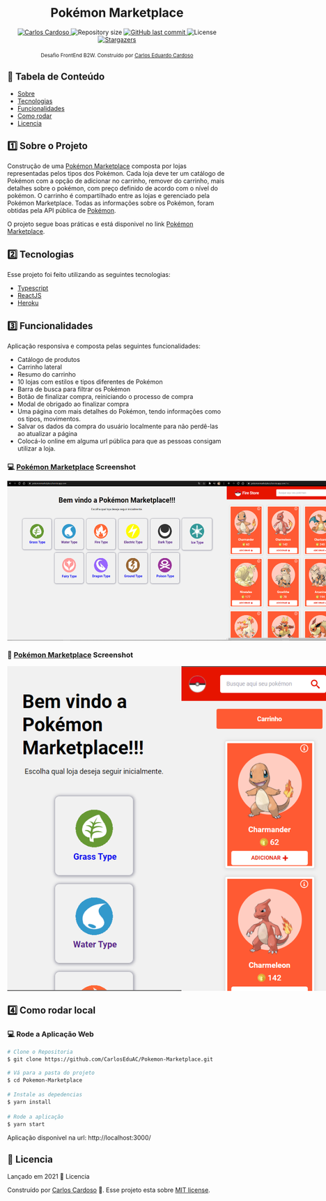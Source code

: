 <div class="bg-gray-dark">
  <h1 align="center">
    Pokémon Marketplace
  </h1>
</div>

<p align="center">
  <a href="https://www.linkedin.com/in/carloseac/">
    <img alt="Carlos Cardoso" src="https://img.shields.io/badge/-CarlosEAC-009db9?style=flat&logo=Linkedin&logoColor=white" />
  </a>

  <img alt="Repository size" src="https://img.shields.io/github/repo-size/CarlosEduAC/Pokemon-Marketplace?color=009bd9">

  <a href="https://github.com/CarlosEduAC/StarWars-WebApiRestWithNode/commits/main">
    <img alt="GitHub last commit" src="https://img.shields.io/github/last-commit/CarlosEduAC/HPokemon-Marketplace?color=009bd9">
  </a>

  <img alt="License" src="https://img.shields.io/badge/license-MIT-009db9">

  <a href="https://github.com/CarlosEduAC/StarWars-ApiRest/stargazers">
    <img alt="Stargazers" src="https://img.shields.io/github/stars/CarlosEduAC/Pokemon-Marketplace?color=009db9&logo=github">
  </a>
</p>

<div align="center">
  <sub>Desafio FrontEnd B2W. Construído por
    <a href="https://github.com/CarlosEduAC">Carlos Eduardo Cardoso</a>
  </sub>
</div>

## :pushpin: Tabela de Conteúdo

<!-- * [Site de Demostração](#eyes-site-de-demostração)  -->
* [Sobre](#one-sobre-o-projeto)
* [Tecnologias](#two-tecnologias)
* [Funcionalidades](#three-funcionalidades)
* [Como rodar](#construction_worker-como-rodar)
* [Licencia](#closed_book-licencia)

## :one: Sobre o Projeto
Construção de uma [Pokémon Marketplace](https://pokemonmarketplace.herokuapp.com/) composta por lojas
representadas pelos tipos dos Pokémon. Cada loja deve ter um catálogo de Pokémon com a opção de adicionar no carrinho, remover do carrinho, mais detalhes sobre o pokémon, com preço definido de acordo com o nível do pokémon. O carrinho é compartilhado entre as lojas e gerenciado pela Pokémon Marketplace. Todas as informações sobre os Pokémon, foram obtidas pela API pública de [Pokémon](https://pokeapi.co/).

O projeto segue boas práticas e está disponivel no link [Pokémon Marketplace](https://pokemonmarketplace.herokuapp.com/).

## :two: Tecnologias
Esse projeto foi feito utilizando as seguintes tecnologias:

* [Typescript](https://www.typescriptlang.org/)
* [ReactJS](https://pt-br.reactjs.org/)
* [Heroku](https://dashboard.heroku.com/)

## :three: Funcionalidades

Aplicação responsiva e composta pelas seguintes funcionalidades:

* Catálogo de produtos
* Carrinho lateral
* Resumo do carrinho
* 10 lojas com estilos e tipos diferentes de Pokémon
* Barra de busca para filtrar os Pokémon
* Botão de finalizar compra, reiniciando o processo de compra
* Modal de obrigado ao finalizar compra
* Uma página com mais detalhes do Pokémon, tendo informações como os tipos, movimentos.
* Salvar os dados da compra do usuário localmente para não perdê-las ao atualizar a página
* Colocá-lo online em alguma url pública para que as pessoas consigam utilizar a loja.

### 💻 [Pokémon Marketplace](https://pokemonmarketplace.herokuapp.com/) Screenshot
<div style="display: flex; flex-direction: 'row'; align-items: 'center';">
  <img src="./.github/Home.png" width="800px">
  <img src="./.github/PokeStore.png" width="800px">
  <img src="./.github/PokeStore1.png" width="800px">
  <img src="./.github/Details.png" width="800px">
  <img src="./.github/Modal.png" width="800px">
  <img src="./.github/LocalStorage.png" width="800px">
</div>

### 📱 [Pokémon Marketplace](https://pokemonmarketplace.herokuapp.com/) Screenshot
<div style="display: flex; flex-direction: 'row'; align-items: 'center';">
  <img src="./.github/HomeMobile.png" width="400px">
  <img src="./.github/PokeStoreMobile.png" width="400px">
  <img src="./.github/CartMobile.png" width="400px">
  <img src="./.github/DetailsMobile.png" width="400px">
  <img src="./.github/ModalMobile.png" width="400px">
</div>

## :four: Como rodar local

### 💻 Rode a Aplicação Web

```bash
# Clone o Repositoria
$ git clone https://github.com/CarlosEduAC/Pokemon-Marketplace.git
```

```bash
# Vá para a pasta do projeto
$ cd Pokemon-Marketplace

# Instale as depedencias
$ yarn install

# Rode a aplicação
$ yarn start
```
Aplicação disponivel na url: http://localhost:3000/

## :closed_book: Licencia

Lançado em 2021 :closed_book: Licencia

Construído por [Carlos Cardoso](https://github.com/CarlosEduAC) 🚀.
Esse projeto esta sobre [MIT license](./LICENSE).

